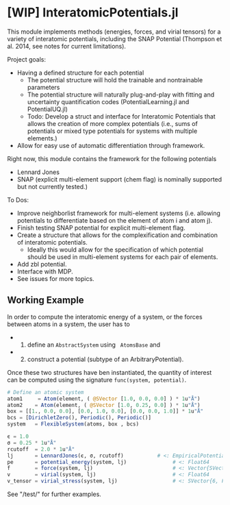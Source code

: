 # [WIP] InteratomicPotentials.jl
This module implements methods (energies, forces, and virial tensors) for a variety of interatomic potentials, including the SNAP Potential (Thompson et al. 2014, see notes for current limitations). 

Project goals:
- Having a defined structure for each potential
    - The potential structure will hold the trainable and nontrainable parameters 
    - The potential structure will naturally plug-and-play with fitting and uncertainty quantification codes (PotentialLearning.jl and PotentialUQ.jl)
    - Todo: Develop a struct and interface for Interatomic Potentials that allows the creation of more complex potentials (i.e., sums of potentials or mixed type potentials for systems with multiple elements.)
- Allow for easy use of automatic differentiation through framework.

Right now, this module contains the framework for the following potentials
- Lennard Jones
- SNAP (explicit multi-element support (chem flag) is nominally supported but not currently tested.)

To Dos:
- Improve neighborlist framework for multi-element systems (i.e. allowing potentials to differentiate based on the element of atom i and atom j).
- Finish testing SNAP potential for explicit multi-element flag.
- Create a structure that allows for the complexification and combination of interatomic potentials.
    - Ideally this would allow for the specification of which potential should be used in multi-element systems for each pair of elements.
- Add zbl potential.
- Interface with MDP.
- See issues for more topics.

## Working Example
In order to compute the interatomic energy of a system, or the forces between atoms in a system, the user has to
- 1) define an ```AbstractSystem``` using ``` AtomsBase``` and 
- 2) construct a potential (subtype of an ArbitraryPotential).

Once these two structures have ben instantiated, the quantity of interest can be computed using the signature ```func(system, potential)```.
```julia
# Define an atomic system
atom1     = Atom(element, ( @SVector [1.0, 0.0, 0.0] ) * 1u"Å")
atom2    = Atom(element, ( @SVector [1.0, 0.25, 0.0] ) * 1u"Å")
box = [[1., 0.0, 0.0], [0.0, 1.0, 0.0], [0.0, 0.0, 1.0]] * 1u"Å"
bcs = [DirichletZero(), Periodic(), Periodic()]
system   = FlexibleSystem(atoms, box , bcs)

ϵ = 1.0
σ = 0.25 * 1u"Å"
rcutoff  = 2.0 * 1u"Å"
lj       = LennardJones(ϵ, σ, rcutoff)           # <: EmpiricalPotential <: ArbitraryPotential
pe       = potential_energy(system, lj)               # <: Float64                   
f        = force(system, lj)                          # <: Vector{SVector{3, Float64}}
v        = virial(system, lj)                         # <: Float64
v_tensor = virial_stress(system, lj)                  # <: SVector{6, Float64}
```
See "/test/" for further examples.



